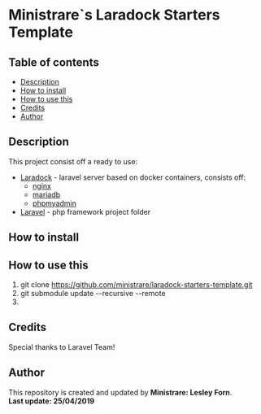 # Ministrare`s Laradock Starters Template

## Table of contents

- [Description](#Description)
- [How to install](#How-to-install)
- [How to use this](#How-to-use)
- [Credits](#Credits)
- [Author](#Author)

## Description
This project consist off a ready to use:
- [Laradock](https://laradock.io/) - laravel server based on docker containers, consists off:
    - [nginx](https://hub.docker.com/_/nginx)
    - [mariadb](https://hub.docker.com/_/mariadb)
    - [phpmyadmin](https://hub.docker.com/r/phpmyadmin/phpmyadmin)
- [Laravel](https://github.com/laravel/laravel) - php framework project folder

## How to install

## How to use this
1. git clone https://github.com/ministrare/laradock-starters-template.git
1. git submodule update --recursive --remote
1. 


## Credits
Special thanks to Laravel Team!

## Author
This repository is created and updated by **Ministrare: Lesley Forn**. \
**Last update: 25/04/2019**
